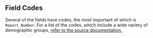 
## Field Codes

Several of the fields have codes, the most important of which is ``Report_Number``. For a list of the codes, which include a wide variety of demographic groups, [refer to the source documentation.](http://public.source.civicknowledge.com/cde.ca.gov/fitness/PFT%20Research%20File%20Layouts%202014.pdf)